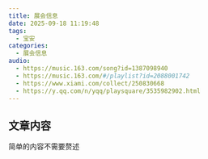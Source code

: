 ```yaml
---
title: 展会信息
date: 2025-09-18 11:19:48
tags: 
  - 宝安
categories: 
  - 展会信息
audio:
  - https://music.163.com/song?id=1387098940
  - https://music.163.com/#/playlist?id=2088001742
  - https://www.xiami.com/collect/250830668
  - https://y.qq.com/n/yqq/playsquare/3535982902.html
---
```

## 文章内容
简单的内容不需要赘述
